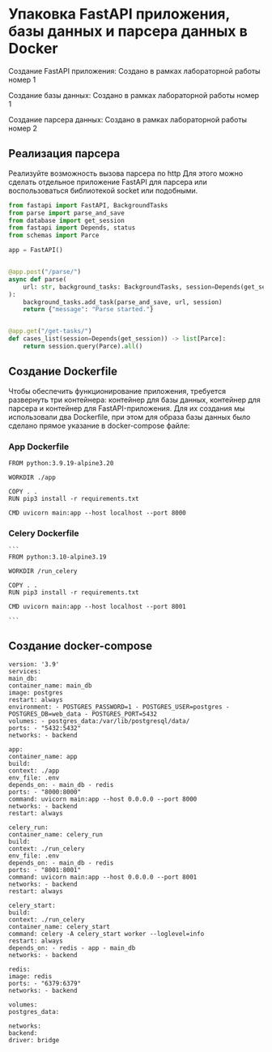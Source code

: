 # Упаковка FastAPI приложения, базы данных и парсера данных в Docker

Создание FastAPI приложения: Создано в рамках лабораторной работы номер 1

Создание базы данных: Создано в рамках лабораторной работы номер 1

Создание парсера данных: Создано в рамках лабораторной работы номер 2

## Реализация парсера

Реализуйте возможность вызова парсера по http Для этого можно сделать отдельное приложение FastAPI для парсера или воспользоваться библиотекой socket или подобными.

```python
from fastapi import FastAPI, BackgroundTasks
from parse import parse_and_save
from database import get_session
from fastapi import Depends, status
from schemas import Parce

app = FastAPI()


@app.post("/parse/")
async def parse(
    url: str, background_tasks: BackgroundTasks, session=Depends(get_session)
):
    background_tasks.add_task(parse_and_save, url, session)
    return {"message": "Parse started."}


@app.get("/get-tasks/")
def cases_list(session=Depends(get_session)) -> list[Parce]:
    return session.query(Parce).all()
```

## Создание Dockerfile

Чтобы обеспечить функционирование приложения, требуется развернуть три контейнера: контейнер для базы данных, контейнер для парсера и контейнер для FastAPI-приложения. Для их создания мы использовали два Dockerfile, при этом для образа базы данных было сделано прямое указание в docker-compose файле:

### App Dockerfile

```
FROM python:3.9.19-alpine3.20

WORKDIR ./app

COPY . .
RUN pip3 install -r requirements.txt

CMD uvicorn main:app --host localhost --port 8000
```

### Celery Dockerfile

    ```
    FROM python:3.10-alpine3.19

    WORKDIR /run_celery

    COPY . .
    RUN pip3 install -r requirements.txt

    CMD uvicorn main:app --host localhost --port 8001

    ```

## Создание docker-compose

```
version: '3.9'
services:
main_db:
container_name: main_db
image: postgres
restart: always
environment: - POSTGRES_PASSWORD=1 - POSTGRES_USER=postgres - POSTGRES_DB=web_data - POSTGRES_PORT=5432
volumes: - postgres_data:/var/lib/postgresql/data/
ports: - "5432:5432"
networks: - backend

app:
container_name: app
build:
context: ./app
env_file: .env
depends_on: - main_db - redis
ports: - "8000:8000"
command: uvicorn main:app --host 0.0.0.0 --port 8000
networks: - backend
restart: always

celery_run:
container_name: celery_run
build:
context: ./run_celery
env_file: .env
depends_on: - main_db - redis
ports: - "8001:8001"
command: uvicorn main:app --host 0.0.0.0 --port 8001
networks: - backend
restart: always

celery_start:
build:
context: ./run_celery
container_name: celery_start
command: celery -A celery_start worker --loglevel=info
restart: always
depends_on: - redis - app - main_db
networks: - backend

redis:
image: redis
ports: - "6379:6379"
networks: - backend

volumes:
postgres_data:

networks:
backend:
driver: bridge

```
